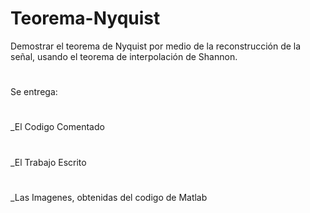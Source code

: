 # Teorema-Nyquist
Demostrar el teorema de Nyquist por medio de la reconstrucción de la señal, usando el teorema de interpolación de Shannon.
#
Se entrega: 
#
  _El Codigo Comentado 
#
  _El Trabajo Escrito
#
  _Las Imagenes, obtenidas del codigo de Matlab
